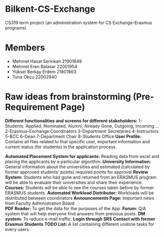 # Bilkent-CS-Exchange
CS319 term project (an administration system for CS Exchange-Erasmus programs)
# Members 
- Mehmet Hasat Serinkan 21901649
- Mehmet Eren Balasar 22001954
- Yüksel Berkay Erdem 21801863
- Tuna Okçu 22002940

# Raw ideas from brainstorming (Pre-Requirement Page)
**Different functionalities and screens for different stakeholders:** 
1-Students: Applied, Nominated, Alumni, Already Gone, Outgoing, Incoming ...
2-Erasmus-Exchange Coordinators
3-Department Secretaries
4-Instructors
5-BCC
6-Dean
7-Department Chair
8-Students Office
**User Profile:** Contains all files related to that specific user, important information and current status (for students) in the application process. 

**Automated Placement System for applicants:** Reading data from excel and placing the applicants by a particular algorithm.
**University Information:** General information about the universities and estimated (calculated by former approved students' points) required points for approval
**Review System:** Students who had gone and returned from an ERASMUS program will be able to evaluate their universities and share their experience.
**Courses:** Students will be able to see the courses taken before by former ERASMUS students. 
**Automated Workload Distributor:** Workloads will be distributed between coordinators
**Announcements Page:** Important news from Faculty Administration Board  
**PDF Reader:** To get the data for the purposes of the App.
**Forum:** Q/A system that will help everyone find answers from previous posts. 
**DM system:** To reduce e-mail traffic.
**Login through SRS**
**Contact with former Erasmus Students**
**TODO List:** A list containing different undone tasks for every users.

